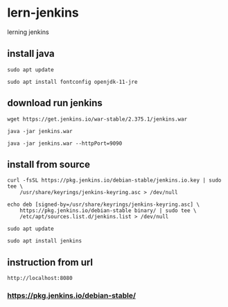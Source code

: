 # lern-jenkins
lerning jenkins

## install java

````
sudo apt update

sudo apt install fontconfig openjdk-11-jre
````

## download run jenkins

````
wget https://get.jenkins.io/war-stable/2.375.1/jenkins.war

java -jar jenkins.war

java -jar jenkins.war --httpPort=9090
````

## install from source

````
curl -fsSL https://pkg.jenkins.io/debian-stable/jenkins.io.key | sudo tee \
    /usr/share/keyrings/jenkins-keyring.asc > /dev/null

echo deb [signed-by=/usr/share/keyrings/jenkins-keyring.asc] \
    https://pkg.jenkins.io/debian-stable binary/ | sudo tee \
    /etc/apt/sources.list.d/jenkins.list > /dev/null

sudo apt update

sudo apt install jenkins
````

## instruction from url

````
http://localhost:8080
````

### https://pkg.jenkins.io/debian-stable/
